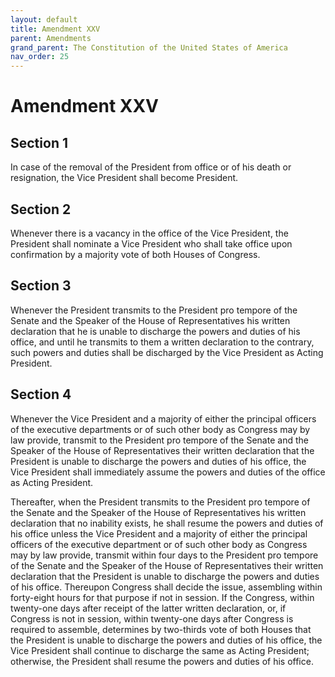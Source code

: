 ```yaml
---
layout: default
title: Amendment XXV
parent: Amendments
grand_parent: The Constitution of the United States of America
nav_order: 25
---
```


# Amendment XXV

## Section 1

In case of the removal of the President from office or of his death or resignation, the Vice President shall become President.

## Section 2

Whenever there is a vacancy in the office of the Vice President, the President shall nominate a Vice President who shall take office upon confirmation by a majority vote of both Houses of Congress.

## Section 3

Whenever the President transmits to the President pro tempore of the Senate and the Speaker of the House of Representatives his written declaration that he is unable to discharge the powers and duties of his office, and until he transmits to them a written declaration to the contrary, such powers and duties shall be discharged by the Vice President as Acting President.

## Section 4

Whenever the Vice President and a majority of either the principal officers of the executive departments or of such other body as Congress may by law provide, transmit to the President pro tempore of the Senate and the Speaker of the House of Representatives their written declaration that the President is unable to discharge the powers and duties of his office, the Vice President shall immediately assume the powers and duties of the office as Acting President.

Thereafter, when the President transmits to the President pro tempore of the Senate and the Speaker of the House of Representatives his written declaration that no inability exists, he shall resume the powers and duties of his office unless the Vice President and a majority of either the principal officers of the executive department or of such other body as Congress may by law provide, transmit within four days to the President pro tempore of the Senate and the Speaker of the House of Representatives their written declaration that the President is unable to discharge the powers and duties of his office. Thereupon Congress shall decide the issue, assembling within forty-eight hours for that purpose if not in session. If the Congress, within twenty-one days after receipt of the latter written declaration, or, if Congress is not in session, within twenty-one days after Congress is required to assemble, determines by two-thirds vote of both Houses that the President is unable to discharge the powers and duties of his office, the Vice President shall continue to discharge the same as Acting President; otherwise, the President shall resume the powers and duties of his office.